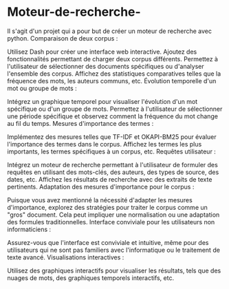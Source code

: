 # Moteur-de-recherche-
Il s'agit d'un projet qui a pour but de créer un moteur de recherche avec python. 
Comparaison de deux corpus :

Utilisez Dash pour créer une interface web interactive.
Ajoutez des fonctionnalités permettant de charger deux corpus différents.
Permettez à l'utilisateur de sélectionner des documents spécifiques ou d'analyser l'ensemble des corpus.
Affichez des statistiques comparatives telles que la fréquence des mots, les auteurs communs, etc.
Évolution temporelle d'un mot ou groupe de mots :

Intégrez un graphique temporel pour visualiser l'évolution d'un mot spécifique ou d'un groupe de mots.
Permettez à l'utilisateur de sélectionner une période spécifique et observez comment la fréquence du mot change au fil du temps.
Mesures d'importance des termes :

Implémentez des mesures telles que TF-IDF et OKAPI-BM25 pour évaluer l'importance des termes dans le corpus.
Affichez les termes les plus importants, les termes spécifiques à un corpus, etc.
Requêtes utilisateur :

Intégrez un moteur de recherche permettant à l'utilisateur de formuler des requêtes en utilisant des mots-clés, des auteurs, des types de source, des dates, etc.
Affichez les résultats de recherche avec des extraits de texte pertinents.
Adaptation des mesures d'importance pour le corpus :

Puisque vous avez mentionné la nécessité d'adapter les mesures d'importance, explorez des stratégies pour traiter le corpus comme un "gros" document. Cela peut impliquer une normalisation ou une adaptation des formules traditionnelles.
Interface conviviale pour les utilisateurs non informaticiens :

Assurez-vous que l'interface est conviviale et intuitive, même pour des utilisateurs qui ne sont pas familiers avec l'informatique ou le traitement de texte avancé.
Visualisations interactives :

Utilisez des graphiques interactifs pour visualiser les résultats, tels que des nuages de mots, des graphiques temporels interactifs, etc.
